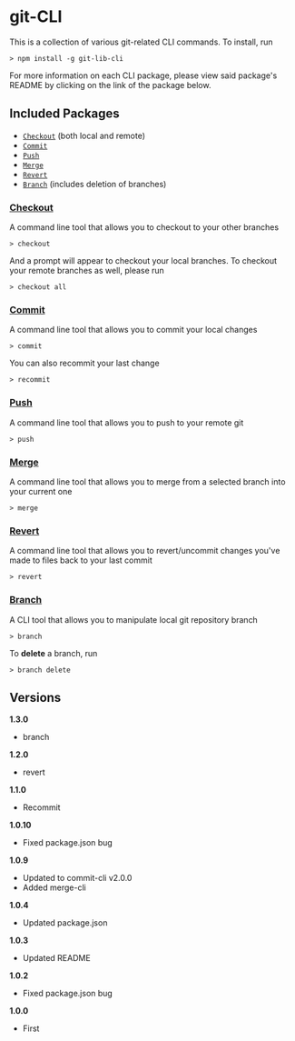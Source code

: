 # git-CLI

This is a collection of various git-related CLI commands. To install, run

    > npm install -g git-lib-cli

For more information on each CLI package, please view said package's README by clicking on the link of the package below.

## Included Packages

* [`Checkout`](#checkout) (both local and remote)
* [`Commit`](#commit)
* [`Push`](#push)
* [`Merge`](#merge)
* [`Revert`](#revert)
* [`Branch`](#branch) (includes deletion of branches)

### [Checkout](https://github.com/joeyism/node-checkout-cli/README.md)

A command line tool that allows you to checkout to your other branches

    > checkout

And a prompt will appear to checkout your local branches. To checkout your remote branches as well, please run

    > checkout all

### [Commit](https://github.com/joeyism/node-commit-cli/README.md)

A command line tool that allows you to commit your local changes

    > commit

You can also recommit your last change

    > recommit

### [Push](https://github.com/joeyism/node-push-cli/README.md)

A command line tool that allows you to push to your remote git

    > push

### [Merge](https://github.com/joeyism/node-merge-cli/README.md)

A command line tool that allows you to merge from a selected branch into your current one

    > merge

### [Revert](https://github.com/joeyism/node-revert-cli/README.md)

A command line tool that allows you to revert/uncommit changes you've made to files back to your last commit

    > revert

### [Branch](https://github.com/joeyism/node-branch-cli/README.md)

A CLI tool that allows you to manipulate local git repository branch

    > branch

To **delete** a branch, run

    > branch delete

## Versions
**1.3.0**
* branch

**1.2.0**
* revert

**1.1.0**
* Recommit

**1.0.10**
* Fixed package.json bug

**1.0.9**
* Updated to commit-cli v2.0.0
* Added merge-cli

**1.0.4**
* Updated package.json

**1.0.3**
* Updated README

**1.0.2**
* Fixed package.json bug

**1.0.0**
* First
